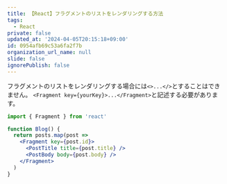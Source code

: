 ```yaml
---
title: 【React】フラグメントのリストをレンダリングする方法
tags:
  - React
private: false
updated_at: '2024-04-05T20:15:18+09:00'
id: 0954afb69c53a6fa2f7b
organization_url_name: null
slide: false
ignorePublish: false
---
```

フラグメントのリストをレンダリングする場合には`<>...</>`とすることはできません。
`<Fragment key={yourKey}>...</Fragment>`と記述する必要があります。

```jsx
import { Fragment } from 'react'

function Blog() {
  return posts.map(post =>
    <Fragment key={post.id}>
      <PostTitle title={post.title} />
      <PostBody body={post.body} />
    </Fragment>
  )
}
```
